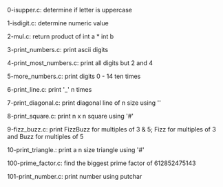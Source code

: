 0-isupper.c:
    determine if letter is uppercase

1-isdigit.c:
    determine numeric value

2-mul.c:
    return product of int a * int b

3-print_numbers.c:
    print ascii digits

4-print_most_numbers.c:
    print all digits but 2 and 4

5-more_numbers.c:
    print digits 0 - 14 ten times

6-print_line.c:
    print '_' n times

7-print_diagonal.c:
    print diagonal line of n size
    using '\'

8-print_square.c:
    print n x n square using '#'

9-fizz_buzz.c:
    print FizzBuzz for multiples of
    3 & 5; Fizz for multiples of 3
    and Buzz for multiples of 5

10-print_triangle.:
    print a n size triangle using '#'


100-prime_factor.c:
    find the biggest prime factor of
    612852475143

101-print_number.c:
    print number using putchar


